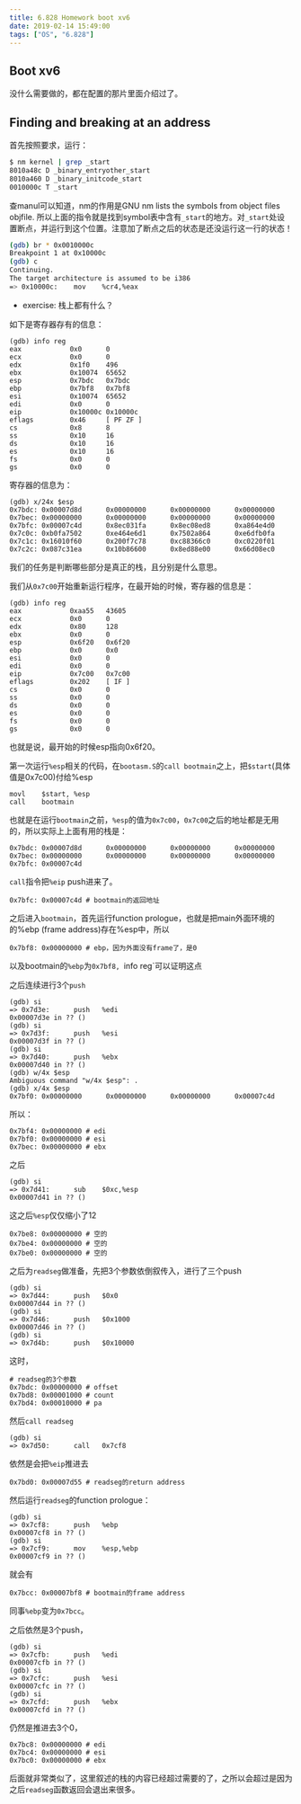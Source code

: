 ```yaml
---
title: 6.828 Homework boot xv6
date: 2019-02-14 15:49:00
tags: ["OS", "6.828"]
---
```


## Boot xv6

没什么需要做的，都在配置的那片里面介绍过了。

## Finding and breaking at an address

首先按照要求，运行：

```bash
$ nm kernel | grep _start
8010a48c D _binary_entryother_start
8010a460 D _binary_initcode_start
0010000c T _start
```

查manul可以知道，nm的作用是GNU nm lists the symbols from object files objfile. 所以上面的指令就是找到symbol表中含有`_start`的地方。对`_start`处设置断点，并运行到这个位置。注意加了断点之后的状态是还没运行这一行的状态！

```bash
(gdb) br * 0x0010000c
Breakpoint 1 at 0x10000c
(gdb) c
Continuing.
The target architecture is assumed to be i386
=> 0x10000c:	mov    %cr4,%eax
```

- exercise: 栈上都有什么？

如下是寄存器存有的信息：

```assembly
(gdb) info reg
eax            0x0      0
ecx            0x0      0
edx            0x1f0    496
ebx            0x10074  65652
esp            0x7bdc   0x7bdc
ebp            0x7bf8   0x7bf8
esi            0x10074  65652
edi            0x0      0
eip            0x10000c 0x10000c
eflags         0x46     [ PF ZF ]
cs             0x8      8
ss             0x10     16
ds             0x10     16
es             0x10     16
fs             0x0      0
gs             0x0      0
```

寄存器的信息为：

```assembly
(gdb) x/24x $esp
0x7bdc: 0x00007d8d      0x00000000      0x00000000      0x00000000
0x7bec: 0x00000000      0x00000000      0x00000000      0x00000000
0x7bfc: 0x00007c4d      0x8ec031fa      0x8ec08ed8      0xa864e4d0
0x7c0c: 0xb0fa7502      0xe464e6d1      0x7502a864      0xe6dfb0fa
0x7c1c: 0x16010f60      0x200f7c78      0xc88366c0      0xc0220f01
0x7c2c: 0x087c31ea      0x10b86600      0x8ed88e00      0x66d08ec0
```

我们的任务是判断哪些部分是真正的栈，且分别是什么意思。

我们从`0x7c00`开始重新运行程序，在最开始的时候，寄存器的信息是：

```assembly
(gdb) info reg
eax            0xaa55   43605
ecx            0x0      0
edx            0x80     128
ebx            0x0      0
esp            0x6f20   0x6f20
ebp            0x0      0x0
esi            0x0      0
edi            0x0      0
eip            0x7c00   0x7c00
eflags         0x202    [ IF ]
cs             0x0      0
ss             0x0      0
ds             0x0      0
es             0x0      0
fs             0x0      0
gs             0x0      0
```

也就是说，最开始的时候esp指向0x6f20。

第一次运行`%esp`相关的代码，在`bootasm.S`的`call bootmain`之上，把`$start`(具体值是0x7c00)付给%esp

```assembly
movl    $start, %esp
call	bootmain
```

也就是在运行`bootmain`之前，`%esp`的值为`0x7c00`，`0x7c00`之后的地址都是无用的，所以实际上上面有用的栈是：

```assembly
0x7bdc: 0x00007d8d      0x00000000      0x00000000      0x00000000
0x7bec: 0x00000000      0x00000000      0x00000000      0x00000000
0x7bfc: 0x00007c4d      
```

`call`指令把`%eip` push进来了。

```assembly
0x7bfc: 0x00007c4d # bootmain的返回地址
```

之后进入`bootmain`，首先运行function prologue，也就是把main外面环境的的%ebp (frame address)存在%esp中，所以

```assembly
0x7bf8: 0x00000000 # ebp，因为外面没有frame了，是0
```

以及bootmain的`%ebp`为`0x7bf8, `info reg`可以证明这点

之后连续进行3个`push`

```assembly
(gdb) si
=> 0x7d3e:      push   %edi
0x00007d3e in ?? ()
(gdb) si
=> 0x7d3f:      push   %esi
0x00007d3f in ?? ()
(gdb) si
=> 0x7d40:      push   %ebx
0x00007d40 in ?? ()
(gdb) w/4x $esp
Ambiguous command "w/4x $esp": .
(gdb) x/4x $esp
0x7bf0: 0x00000000      0x00000000      0x00000000      0x00007c4d
```

所以：

```assembly
0x7bf4: 0x00000000 # edi
0x7bf0: 0x00000000 # esi
0x7bec: 0x00000000 # ebx
```

之后

```assembly
(gdb) si
=> 0x7d41:      sub    $0xc,%esp
0x00007d41 in ?? ()
```

这之后`%esp`仅仅缩小了12

```assembly
0x7be8: 0x00000000 # 空的
0x7be4: 0x00000000 # 空的
0x7be0: 0x00000000 # 空的
```

之后为`readseg`做准备，先把3个参数依倒叙传入，进行了三个push

```assembly
(gdb) si
=> 0x7d44:      push   $0x0
0x00007d44 in ?? ()
(gdb) si
=> 0x7d46:      push   $0x1000
0x00007d46 in ?? ()
(gdb) si
=> 0x7d4b:      push   $0x10000
```

这时，

```assembly
# readseg的3个参数
0x7bdc: 0x00000000 # offset
0x7bd8: 0x00001000 # count
0x7bd4: 0x00010000 # pa
```

然后`call readseg`

```assembly
(gdb) si
=> 0x7d50:      call   0x7cf8
```

依然是会把`%eip`推进去

```assembly
0x7bd0: 0x00007d55 # readseg的return address
```

然后运行`readseg`的function prologue：

```assembly
(gdb) si
=> 0x7cf8:      push   %ebp
0x00007cf8 in ?? ()
(gdb) si
=> 0x7cf9:      mov    %esp,%ebp
0x00007cf9 in ?? ()
```

就会有

```assembly
0x7bcc: 0x00007bf8 # bootmain的frame address
```

同事`%ebp`变为`0x7bcc`。

之后依然是3个push，

```assembly
(gdb) si
=> 0x7cfb:      push   %edi
0x00007cfb in ?? ()
(gdb) si
=> 0x7cfc:      push   %esi
0x00007cfc in ?? ()
(gdb) si
=> 0x7cfd:      push   %ebx
0x00007cfd in ?? ()
```

仍然是推进去3个0，

```assembly
0x7bc8: 0x00000000 # edi
0x7bc4: 0x00000000 # esi
0x7bc0: 0x00000000 # ebx
```

后面就非常类似了，这里叙述的栈的内容已经超过需要的了，之所以会超过是因为之后`readseg`函数返回会退出来很多。


